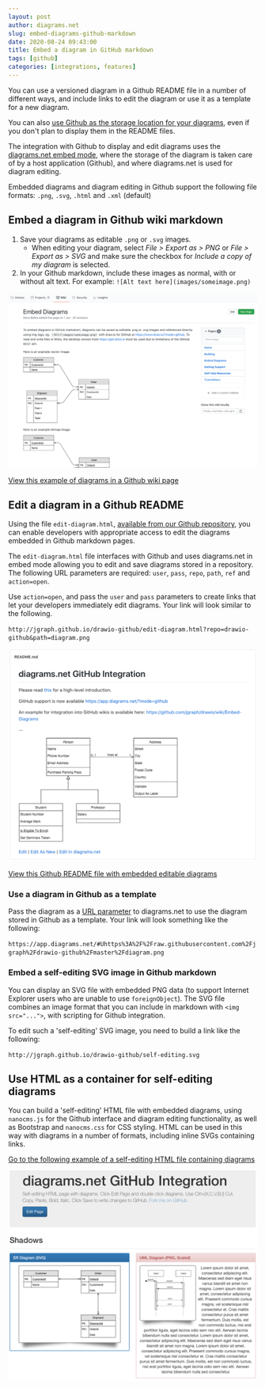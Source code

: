 ```yaml
---
layout: post
author: diagrams.net
slug: embed-diagrams-github-markdown
date: 2020-08-24 09:43:00
title: Embed a diagram in GitHub markdown
tags: [github]
categories: [integrations, features]
---
```


You can use a versioned diagram in a Github README file in a number of different ways, and include links to edit the diagram or use it as a template for a new diagram.

You can also [use Github as the storage location for your diagrams](https://app.diagrams.net/?mode=github), even if you don't plan to display them in the README files.

The integration with Github to display and edit diagrams uses the [diagrams.net embed mode](https://github.com/jgraph/drawio-integration), where the storage of the diagram is taken care of by a host application (Github), and where diagrams.net is used for diagram editing.

Embedded diagrams and diagram editing in Github support the following file formats: ``.png``, ``.svg``, ``.html`` and ``.xml`` (default)

## Embed a diagram in Github wiki markdown

1. Save your diagrams as editable ``.png`` or ``.svg`` images.
   * When editing your diagram, select _File > Export as > PNG_ or _File > Export as > SVG_ and make sure the checkbox for _Include a copy of my diagram_ is selected.
2. In your Github markdown, include these images as normal, with or without alt text. For example: ``![Alt text here](images/someimage.png)``

[<img src="/assets/img/blog/github-wiki-example.png" style="max-width:100%;height:auto;" alt="Embed editable diagrams in Github wiki pages">](https://github.com/jgraph/drawio/wiki/Embed-Diagrams)

[View this example of diagrams in a Github wiki page](https://github.com/jgraph/drawio/wiki/Embed-Diagrams)

## Edit a diagram in a Github README

Using the file ``edit-diagram.html``, [available from our Github repository](https://github.com/jgraph/drawio-github), you can enable developers with appropriate access to edit the diagrams embedded in Github markdown pages.

The ``edit-diagram.html`` file interfaces with Github and uses diagrams.net in embed mode allowing you to edit and save diagrams stored in a repository. The following URL parameters are required: ``user``, ``pass``, ``repo``, ``path``, ``ref`` and ``action=open``.

Use ``action=open``, and pass the ``user`` and ``pass`` parameters to create links that let your developers immediately edit diagrams. Your link will look similar to the following.

``http://jgraph.github.io/drawio-github/edit-diagram.html?repo=drawio-github&path=diagram.png``

[<img src="/assets/img/blog/github-markdown-integration.png" style="max-width:100%;height:auto;" alt="Use links to edit diagrams directly when they are stored in a Github repository">](https://github.com/jgraph/drawio-github)

[View this Github README file with embedded editable diagrams](https://github.com/jgraph/drawio-github)

### Use a diagram in Github as a template

Pass the diagram as a [URL parameter](/doc/faq/supported-url-parameters.html) to diagrams.net to use the diagram stored in Github as a template. Your link will look something like the following:

``https://app.diagrams.net/#Uhttps%3A%2F%2Fraw.githubusercontent.com%2Fjgraph%2Fdrawio-github%2Fmaster%2Fdiagram.png``

### Embed a self-editing SVG image in Github markdown

You can display an SVG file with embedded PNG data (to support Internet Explorer users who are unable to use ``foreignObject``). The SVG file combines an image format that you can include in markdown with ``<img src="...">``, with scripting for Github integration.

To edit such a 'self-editing' SVG image, you need to build a link like the following:

``http://jgraph.github.io/drawio-github/self-editing.svg``

## Use HTML as a container for self-editing diagrams

You can build a 'self-editing' HTML file with embedded diagrams, using ``nanocms.js`` for the Github interface and diagram editing functionality, as well as Bootstrap and ``nanocms.css`` for CSS styling. HTML can be used in this way with diagrams in a number of formats, including inline SVGs containing links.

[Go to the following example of a self-editing HTML file containing diagrams](http://jgraph.github.io/drawio-github/self-editing.html)

[<img src="/assets/img/blog/github-self-editing-html.png" style="max-width:100%;height:auto;" alt="Use this example for self-editing HTML with diagrams to see how to implement this in Github">](http://jgraph.github.io/drawio-github/self-editing.html)
